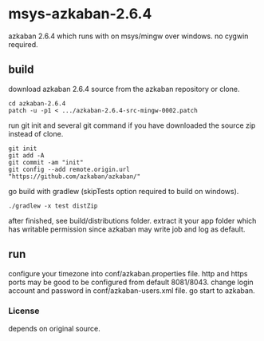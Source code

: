 # msys-azkaban-2.6.4
azkaban 2.6.4 which runs with on msys/mingw over windows.
no cygwin required.

## build
download azkaban 2.6.4 source from the azkaban repository or clone.

```
cd azkaban-2.6.4
patch -u -p1 < .../azkaban-2.6.4-src-mingw-0002.patch
```

run git init and several git command if you have downloaded the source zip instead of clone.

```
git init
git add -A
git commit -am "init"
git config --add remote.origin.url "https://github.com/azkaban/azkaban/"
```

go build with gradlew (skipTests option required to build on windows).

```
./gradlew -x test distZip
```

after finished, see build/distributions folder. extract it your app folder which has writable permission since azkaban may write job and log as default.

## run
configure your timezone into conf/azkaban.properties file. http and https ports may be good to be configured from default 8081/8043.
change login account and password in conf/azkaban-users.xml file.
go start to azkaban.



### License
depends on original source.

